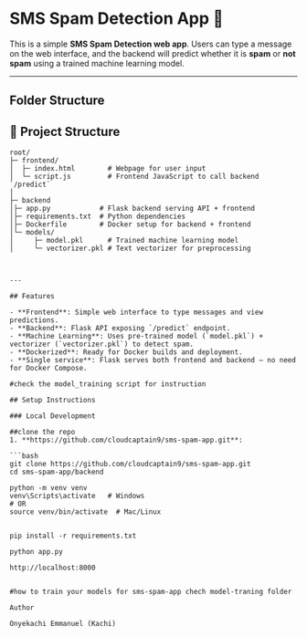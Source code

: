 # SMS Spam Detection App 🚀

This is a simple **SMS Spam Detection web app**. Users can type a message on the web interface, and the backend will predict whether it is **spam** or **not spam** using a trained machine learning model.

---

## Folder Structure

## 📂 Project Structure

```plaintext
root/
├─ frontend/
│  ├─ index.html        # Webpage for user input
│  └─ script.js         # Frontend JavaScript to call backend `/predict`
│
├─ backend
│├─ app.py            # Flask backend serving API + frontend
│├─ requirements.txt  # Python dependencies
│├─ Dockerfile        # Docker setup for backend + frontend
│└─ models/
│     ├─ model.pkl      # Trained machine learning model
│     └─ vectorizer.pkl # Text vectorizer for preprocessing



---

## Features

- **Frontend**: Simple web interface to type messages and view predictions.
- **Backend**: Flask API exposing `/predict` endpoint.
- **Machine Learning**: Uses pre-trained model (`model.pkl`) + vectorizer (`vectorizer.pkl`) to detect spam.
- **Dockerized**: Ready for Docker builds and deployment.
- **Single service**: Flask serves both frontend and backend — no need for Docker Compose.

#check the model_training script for instruction

## Setup Instructions

### Local Development

##clone the repo
1. **https://github.com/cloudcaptain9/sms-spam-app.git**:

```bash
git clone https://github.com/cloudcaptain9/sms-spam-app.git
cd sms-spam-app/backend

python -m venv venv
venv\Scripts\activate   # Windows
# OR
source venv/bin/activate  # Mac/Linux


pip install -r requirements.txt

python app.py

http://localhost:8000


#how to train your models for sms-spam-app chech model-traning folder

Author

Onyekachi Emmanuel (Kachi)
